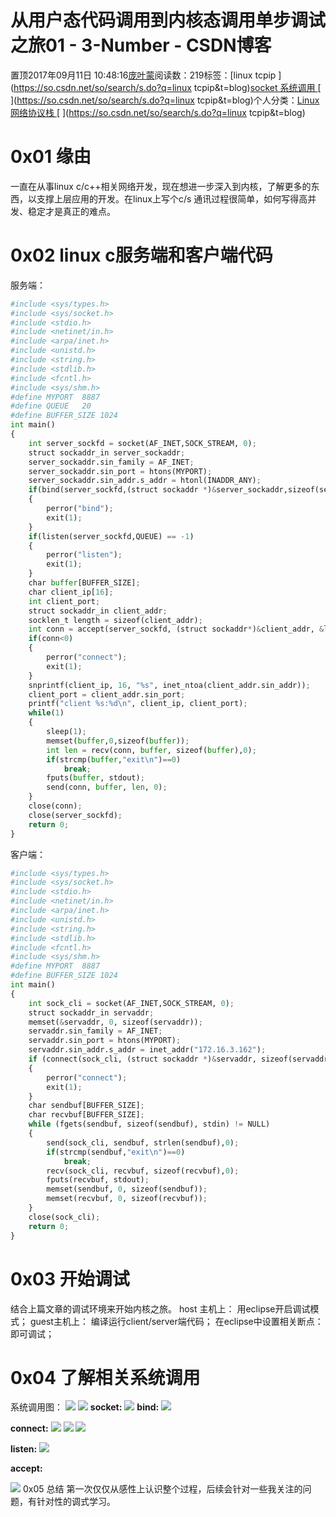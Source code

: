 
# 从用户态代码调用到内核态调用单步调试之旅01 - 3-Number - CSDN博客


置顶2017年09月11日 10:48:16[庞叶蒙](https://me.csdn.net/pangyemeng)阅读数：219标签：[linux tcpip																](https://so.csdn.net/so/search/s.do?q=linux tcpip&t=blog)[socket																](https://so.csdn.net/so/search/s.do?q=socket&t=blog)[系统调用																](https://so.csdn.net/so/search/s.do?q=系统调用&t=blog)[
							](https://so.csdn.net/so/search/s.do?q=socket&t=blog)[
																					](https://so.csdn.net/so/search/s.do?q=linux tcpip&t=blog)个人分类：[Linux 网络协议栈																](https://blog.csdn.net/pangyemeng/article/category/7130138)
[
																								](https://so.csdn.net/so/search/s.do?q=linux tcpip&t=blog)


# 0x01 缘由
一直在从事linux c/c++相关网络开发，现在想进一步深入到内核，了解更多的东西，以支撑上层应用的开发。在linux上写个c/s 通讯过程很简单，如何写得高并发、稳定才是真正的难点。
# 0x02 linux c服务端和客户端代码
服务端：
```python
#include <sys/types.h>
#include <sys/socket.h>
#include <stdio.h>
#include <netinet/in.h>
#include <arpa/inet.h>
#include <unistd.h>
#include <string.h>
#include <stdlib.h>
#include <fcntl.h>
#include <sys/shm.h>
#define MYPORT  8887
#define QUEUE   20
#define BUFFER_SIZE 1024
int main()
{
	int server_sockfd = socket(AF_INET,SOCK_STREAM, 0);
	struct sockaddr_in server_sockaddr;
	server_sockaddr.sin_family = AF_INET;
	server_sockaddr.sin_port = htons(MYPORT);
	server_sockaddr.sin_addr.s_addr = htonl(INADDR_ANY);
	if(bind(server_sockfd,(struct sockaddr *)&server_sockaddr,sizeof(server_sockaddr))==-1)
	{
		perror("bind");
		exit(1);
	}
	if(listen(server_sockfd,QUEUE) == -1)
	{
		perror("listen");
		exit(1);
	}
	char buffer[BUFFER_SIZE];
	char client_ip[16];
	int client_port;
	struct sockaddr_in client_addr;
	socklen_t length = sizeof(client_addr);
	int conn = accept(server_sockfd, (struct sockaddr*)&client_addr, &length);
	if(conn<0)
	{
		perror("connect");
		exit(1);
	}
	snprintf(client_ip, 16, "%s", inet_ntoa(client_addr.sin_addr));
	client_port = client_addr.sin_port;
	printf("client %s:%d\n", client_ip, client_port);
	while(1)
	{
		sleep(1);
		memset(buffer,0,sizeof(buffer));
		int len = recv(conn, buffer, sizeof(buffer),0);
		if(strcmp(buffer,"exit\n")==0)
			break;
		fputs(buffer, stdout);
		send(conn, buffer, len, 0);
	}
	close(conn);
	close(server_sockfd);
	return 0;
}
```
客户端：
```python
#include <sys/types.h>
#include <sys/socket.h>
#include <stdio.h>
#include <netinet/in.h>
#include <arpa/inet.h>
#include <unistd.h>
#include <string.h>
#include <stdlib.h>
#include <fcntl.h>
#include <sys/shm.h>
#define MYPORT  8887
#define BUFFER_SIZE 1024
int main()
{
    int sock_cli = socket(AF_INET,SOCK_STREAM, 0);
    struct sockaddr_in servaddr;
    memset(&servaddr, 0, sizeof(servaddr));
    servaddr.sin_family = AF_INET;
    servaddr.sin_port = htons(MYPORT); 
    servaddr.sin_addr.s_addr = inet_addr("172.16.3.162");
    if (connect(sock_cli, (struct sockaddr *)&servaddr, sizeof(servaddr)) < 0)
    {
        perror("connect");
        exit(1);
    }
    char sendbuf[BUFFER_SIZE];
    char recvbuf[BUFFER_SIZE];
    while (fgets(sendbuf, sizeof(sendbuf), stdin) != NULL)
    {
        send(sock_cli, sendbuf, strlen(sendbuf),0);
        if(strcmp(sendbuf,"exit\n")==0)
            break;
        recv(sock_cli, recvbuf, sizeof(recvbuf),0);
        fputs(recvbuf, stdout);
        memset(sendbuf, 0, sizeof(sendbuf));
        memset(recvbuf, 0, sizeof(recvbuf));
    }
    close(sock_cli);
    return 0;
}
```

# 0x03 开始调试
结合上篇文章的调试环境来开始内核之旅。
host 主机上：
用eclipse开启调试模式；
guest主机上：
编译运行client/server端代码；
在eclipse中设置相关断点：
即可调试；
# 0x04 了解相关系统调用
系统调用图：
![](https://img-blog.csdn.net/20170911104201460?watermark/2/text/aHR0cDovL2Jsb2cuY3Nkbi5uZXQvcGFuZ3llbWVuZw==/font/5a6L5L2T/fontsize/400/fill/I0JBQkFCMA==/dissolve/70/gravity/Center)
![](https://img-blog.csdn.net/20170911104240115?watermark/2/text/aHR0cDovL2Jsb2cuY3Nkbi5uZXQvcGFuZ3llbWVuZw==/font/5a6L5L2T/fontsize/400/fill/I0JBQkFCMA==/dissolve/70/gravity/Center)
**socket:**
![](https://img-blog.csdn.net/20170911104305141?watermark/2/text/aHR0cDovL2Jsb2cuY3Nkbi5uZXQvcGFuZ3llbWVuZw==/font/5a6L5L2T/fontsize/400/fill/I0JBQkFCMA==/dissolve/70/gravity/Center)
**bind:**
![](https://img-blog.csdn.net/20170911104318903?watermark/2/text/aHR0cDovL2Jsb2cuY3Nkbi5uZXQvcGFuZ3llbWVuZw==/font/5a6L5L2T/fontsize/400/fill/I0JBQkFCMA==/dissolve/70/gravity/Center)

**connect:**
![](https://img-blog.csdn.net/20170911104342892?watermark/2/text/aHR0cDovL2Jsb2cuY3Nkbi5uZXQvcGFuZ3llbWVuZw==/font/5a6L5L2T/fontsize/400/fill/I0JBQkFCMA==/dissolve/70/gravity/Center)
![](https://img-blog.csdn.net/20170911104403946?watermark/2/text/aHR0cDovL2Jsb2cuY3Nkbi5uZXQvcGFuZ3llbWVuZw==/font/5a6L5L2T/fontsize/400/fill/I0JBQkFCMA==/dissolve/70/gravity/Center)
![](https://img-blog.csdn.net/20170911104421730?watermark/2/text/aHR0cDovL2Jsb2cuY3Nkbi5uZXQvcGFuZ3llbWVuZw==/font/5a6L5L2T/fontsize/400/fill/I0JBQkFCMA==/dissolve/70/gravity/Center)

**listen:**
![](https://img-blog.csdn.net/20170911104440058?watermark/2/text/aHR0cDovL2Jsb2cuY3Nkbi5uZXQvcGFuZ3llbWVuZw==/font/5a6L5L2T/fontsize/400/fill/I0JBQkFCMA==/dissolve/70/gravity/Center)

**accept:**

![](https://img-blog.csdn.net/20170911104501028?watermark/2/text/aHR0cDovL2Jsb2cuY3Nkbi5uZXQvcGFuZ3llbWVuZw==/font/5a6L5L2T/fontsize/400/fill/I0JBQkFCMA==/dissolve/70/gravity/Center)
0x05 总结
第一次仅仅从感性上认识整个过程，后续会针对一些我关注的问题，有针对性的调式学习。


